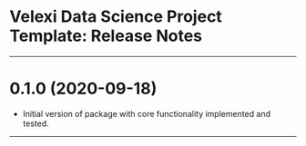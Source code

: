 Velexi Data Science Project Template: Release Notes
===================================================

-------------------------------------------------------------------------------
0.1.0 (2020-09-18)
==================
* Initial version of package with core functionality implemented and tested.

-------------------------------------------------------------------------------
